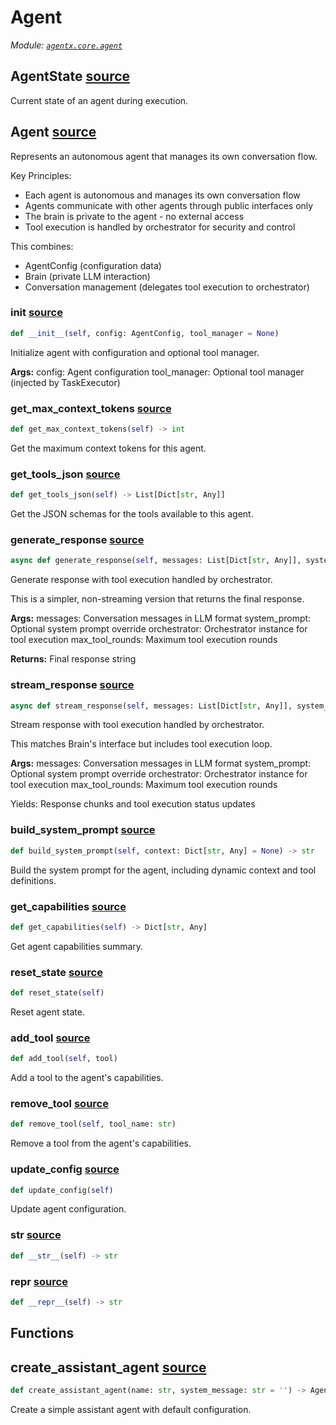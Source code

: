 # Agent

*Module: [`agentx.core.agent`](https://github.com/dustland/agentx/blob/main/src/agentx/core/agent.py)*

## AgentState <a href="https://github.com/dustland/agentx/blob/main/src/agentx/core/agent.py#L17" class="source-link" title="View source code">source</a>

Current state of an agent during execution.

## Agent <a href="https://github.com/dustland/agentx/blob/main/src/agentx/core/agent.py#L30" class="source-link" title="View source code">source</a>

Represents an autonomous agent that manages its own conversation flow.

Key Principles:
- Each agent is autonomous and manages its own conversation flow
- Agents communicate with other agents through public interfaces only
- The brain is private to the agent - no external access
- Tool execution is handled by orchestrator for security and control

This combines:
- AgentConfig (configuration data)
- Brain (private LLM interaction)
- Conversation management (delegates tool execution to orchestrator)

### __init__ <a href="https://github.com/dustland/agentx/blob/main/src/agentx/core/agent.py#L46" class="source-link" title="View source code">source</a>

```python
def __init__(self, config: AgentConfig, tool_manager = None)
```

Initialize agent with configuration and optional tool manager.

**Args:**
    config: Agent configuration
    tool_manager: Optional tool manager (injected by TaskExecutor)

### get_max_context_tokens <a href="https://github.com/dustland/agentx/blob/main/src/agentx/core/agent.py#L166" class="source-link" title="View source code">source</a>

```python
def get_max_context_tokens(self) -> int
```

Get the maximum context tokens for this agent.

### get_tools_json <a href="https://github.com/dustland/agentx/blob/main/src/agentx/core/agent.py#L179" class="source-link" title="View source code">source</a>

```python
def get_tools_json(self) -> List[Dict[str, Any]]
```

Get the JSON schemas for the tools available to this agent.

### generate_response <a href="https://github.com/dustland/agentx/blob/main/src/agentx/core/agent.py#L204" class="source-link" title="View source code">source</a>

```python
async def generate_response(self, messages: List[Dict[str, Any]], system_prompt: Optional[str] = None, orchestrator = None, max_tool_rounds: int = 10) -> str
```

Generate response with tool execution handled by orchestrator.

This is a simpler, non-streaming version that returns the final response.

**Args:**
    messages: Conversation messages in LLM format
    system_prompt: Optional system prompt override
    orchestrator: Orchestrator instance for tool execution
    max_tool_rounds: Maximum tool execution rounds

**Returns:**
    Final response string

### stream_response <a href="https://github.com/dustland/agentx/blob/main/src/agentx/core/agent.py#L244" class="source-link" title="View source code">source</a>

```python
async def stream_response(self, messages: List[Dict[str, Any]], system_prompt: Optional[str] = None, orchestrator = None, max_tool_rounds: int = 10) -> AsyncGenerator[str, None]
```

Stream response with tool execution handled by orchestrator.

This matches Brain's interface but includes tool execution loop.

**Args:**
    messages: Conversation messages in LLM format
    system_prompt: Optional system prompt override
    orchestrator: Orchestrator instance for tool execution
    max_tool_rounds: Maximum tool execution rounds

Yields:
    Response chunks and tool execution status updates

### build_system_prompt <a href="https://github.com/dustland/agentx/blob/main/src/agentx/core/agent.py#L563" class="source-link" title="View source code">source</a>

```python
def build_system_prompt(self, context: Dict[str, Any] = None) -> str
```

Build the system prompt for the agent, including dynamic context and tool definitions.

### get_capabilities <a href="https://github.com/dustland/agentx/blob/main/src/agentx/core/agent.py#L642" class="source-link" title="View source code">source</a>

```python
def get_capabilities(self) -> Dict[str, Any]
```

Get agent capabilities summary.

### reset_state <a href="https://github.com/dustland/agentx/blob/main/src/agentx/core/agent.py#L653" class="source-link" title="View source code">source</a>

```python
def reset_state(self)
```

Reset agent state.

### add_tool <a href="https://github.com/dustland/agentx/blob/main/src/agentx/core/agent.py#L657" class="source-link" title="View source code">source</a>

```python
def add_tool(self, tool)
```

Add a tool to the agent's capabilities.

### remove_tool <a href="https://github.com/dustland/agentx/blob/main/src/agentx/core/agent.py#L673" class="source-link" title="View source code">source</a>

```python
def remove_tool(self, tool_name: str)
```

Remove a tool from the agent's capabilities.

### update_config <a href="https://github.com/dustland/agentx/blob/main/src/agentx/core/agent.py#L678" class="source-link" title="View source code">source</a>

```python
def update_config(self)
```

Update agent configuration.

### __str__ <a href="https://github.com/dustland/agentx/blob/main/src/agentx/core/agent.py#L684" class="source-link" title="View source code">source</a>

```python
def __str__(self) -> str
```
### __repr__ <a href="https://github.com/dustland/agentx/blob/main/src/agentx/core/agent.py#L687" class="source-link" title="View source code">source</a>

```python
def __repr__(self) -> str
```
## Functions

## create_assistant_agent <a href="https://github.com/dustland/agentx/blob/main/src/agentx/core/agent.py#L691" class="source-link" title="View source code">source</a>

```python
def create_assistant_agent(name: str, system_message: str = '') -> Agent
```

Create a simple assistant agent with default configuration.
